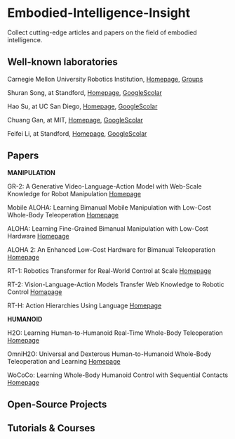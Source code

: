 # Embodied-Intelligence-Insight
Collect cutting-edge articles and papers on the field of embodied intelligence.

## Well-known laboratories
Carnegie Mellon University Robotics Institution, [Homepage](https://www.ri.cmu.edu/ri-education/), [Groups](https://www.ri.cmu.edu/research/labs-groups/)

Shuran Song, at Standford, [Homepage](https://shurans.github.io/), [GoogleScolar](https://scholar.google.com/citations?hl=zh-CN&user=5031vK4AAAAJ)

Hao Su, at UC San Diego, [Homepage](https://cseweb.ucsd.edu/~haosu/), [GoogleScolar](https://scholar.google.com/citations?hl=zh-CN&user=1P8Zu04AAAAJ)
	
Chuang Gan, at MIT, [Homepage](https://people.csail.mit.edu/ganchuang/), [GoogleScolar](https://scholar.google.com/citations?user=PTeSCbIAAAAJ&hl=en)

Feifei Li, at Standford, [Homepage](https://profiles.stanford.edu/fei-fei-li), [GoogleScolar](https://scholar.google.com/citations?hl=zh-CN&user=rDfyQnIAAAAJ)


## Papers
**MANIPULATION**

GR-2: A Generative Video-Language-Action Model with Web-Scale Knowledge for Robot Manipulation  [Homepage](https://gr2-manipulation.github.io/)

Mobile ALOHA: Learning Bimanual Mobile Manipulation with Low-Cost Whole-Body Teleoperation  [Homepage](https://arxiv.org/abs/2401.02117)

ALOHA: Learning Fine-Grained Bimanual Manipulation with Low-Cost Hardware  [Homepage](https://arxiv.org/abs/2304.13705)

ALOHA 2: An Enhanced Low-Cost Hardware for Bimanual Teleoperation  [Homepage](https://arxiv.org/abs/2405.02292)

RT-1: Robotics Transformer for Real-World Control at Scale  [Homepage](https://arxiv.org/abs/2212.06817)

RT-2: Vision-Language-Action Models Transfer Web Knowledge to Robotic Control  [Homapage](https://arxiv.org/abs/2307.15818) 

RT-H: Action Hierarchies Using Language [Homepage](https://arxiv.org/abs/2403.01823)

**HUMANOID**

H2O: Learning Human-to-Humanoid Real-Time Whole-Body Teleoperation  [Homepage](https://arxiv.org/abs/2403.04436)

OmniH2O: Universal and Dexterous Human-to-Humanoid Whole-Body Teleoperation and Learning  [Homepage](https://arxiv.org/abs/2406.08858)

WoCoCo: Learning Whole-Body Humanoid Control with Sequential Contacts  [Homepage](https://arxiv.org/abs/2406.06005)
## Open-Source Projects

## Tutorials & Courses 
